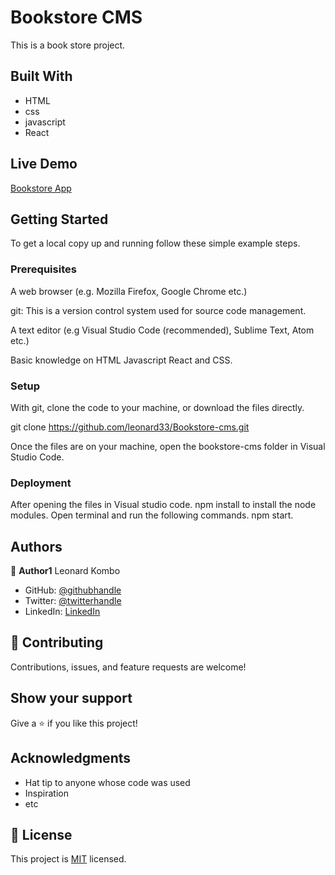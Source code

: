# Bookstore CMS
This is a book store project. 
 
## Built With

- HTML
- css
- javascript
- React

## Live Demo 
[Bookstore App](https://62b6f3f7e2b0766a8c3ddde0--velvety-toffee-e99976.netlify.app/)


## Getting Started

To get a local copy up and running follow these simple example steps.

### Prerequisites
A web browser (e.g. Mozilla Firefox, Google Chrome etc.)

git: This is a version control system used for source code management.

A text editor (e.g Visual Studio Code (recommended), Sublime Text, Atom etc.)

Basic knowledge on HTML Javascript React and CSS.

### Setup
With git, clone the code to your machine, or download the files directly.

git clone https://github.com/leonard33/Bookstore-cms.git

Once the files are on your machine, open the bookstore-cms folder in Visual Studio Code.

### Deployment
After opening the files in Visual studio code.
npm install to install the node modules.
Open terminal and run the following commands. npm start.

## Authors

👤 **Author1**
  Leonard Kombo
- GitHub: [@githubhandle](https://github.com/leonard33)
- Twitter: [@twitterhandle](https://twitter.com/leonardkombo1)
- LinkedIn: [LinkedIn](https://linkedin.com/in/leonardkombo)

## 🤝 Contributing

Contributions, issues, and feature requests are welcome!

## Show your support

Give a ⭐️ if you like this project!

## Acknowledgments

- Hat tip to anyone whose code was used
- Inspiration
- etc
## 📝 License

This project is [MIT](./MIT.md) licensed.
